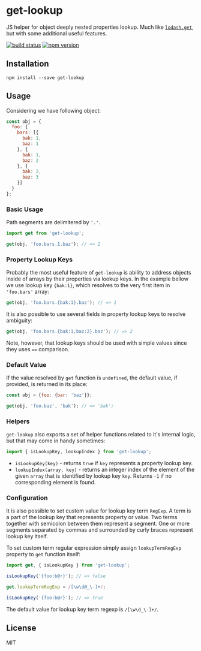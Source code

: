 get-lookup
==========

JS helper for object deeply nested properties lookup. Much like
[`lodash.get`](https://www.npmjs.com/package/lodash.get), but with some
additional useful features.

[![build status](https://img.shields.io/travis/akuzko/get-lookup/master.svg?style=flat-square)](https://travis-ci.org/akuzko/get-lookup)
[![npm version](https://img.shields.io/npm/v/get-lookup.svg?style=flat-square)](https://www.npmjs.com/package/get-lookup)

## Installation

```
npm install --save get-lookup
```

## Usage

Considering we have following object:

```js
const obj = {
  foo: {
    bars: [{
      bak: 1,
      baz: 1
    }, {
      bak: 1,
      baz: 2
    }, {
      bak: 2,
      baz: 3
    }]
  }
};
```

### Basic Usage

Path segments are delimitered by `'.'`.

```js
import get from 'get-lookup';

get(obj, 'foo.bars.1.baz'); // => 2
```

### Property Lookup Keys

Probably the most useful feature of `get-lookup` is ability to address objects
inside of arrays by their properties via lookup keys. In the example bellow we
use lookup key `{bak:1}`, which resolves to the very first item in `'foo.bars'`
array:

```js
get(obj, 'foo.bars.{bak:1}.baz'); // => 1
```

It is also possible to use several fields in property lookup keys to resolve
ambiguity:

```js
get(obj, 'foo.bars.{bak:1,baz:2}.baz'); // => 2
```

Note, however, that lookup keys should be used with simple values since they
uses `==` comparison.

### Default Value

If the value resolved by `get` function is `undefined`, the default value, if
provided, is returned in its place:

```js
const obj = {foo: {bar: 'baz'}};

get(obj, 'foo.baz', 'bak'); // => 'bak';
```

### Helpers

`get-lookup` also exports a set of helper functions related to it's internal
logic, but that may come in handy sometimes:

```js
import { isLookupKey, lookupIndex } from 'get-lookup';
```

- `isLookupKey(key)` - returns `true` if `key` represents a property lookup key.
- `lookupIndex(array, key)` - returns an integer index of the element of the
  given `array` that is identified by lookup key `key`. Returns `-1` if no
  corresponding element is found.

### Configuration

It is also possible to set custom value for lookup key term `RegExp`. A term is
a part of the lookup key that represents property or value. Two terms together
with semicolon between them represent a segment. One or more segments separated
by commas and surrounded by curly braces represent lookup key itself.

To set custom term regular expression simply assign `lookupTermRegExp` property
to `get` function itself:

```js
import get, { isLookupKey } from 'get-lookup';

isLookupKey('{foo:b@r}'); // => false

get.lookupTermRegExp = /[\w\d@_\-]+/;

isLookupKey('{foo:b@r}'); // => true
```

The default value for lookup key term regexp is `/[\w\d_\-]+/`.

## License

MIT
